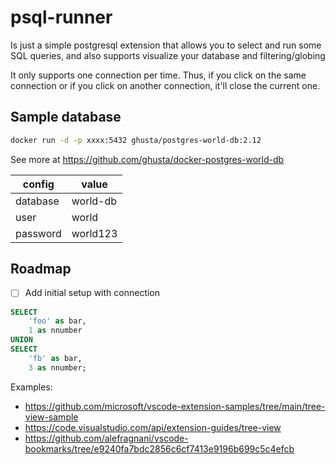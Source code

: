 # psql-runner


Is just a simple postgresql extension that allows you to select and run
some SQL queries, and also supports visualize your database and filtering/globing


It only supports one connection per time. Thus, if you click on the same connection
or if you click on another connection, it'll close the current one.


## Sample database


```bash
docker run -d -p xxxx:5432 ghusta/postgres-world-db:2.12
```

See more at https://github.com/ghusta/docker-postgres-world-db

|config|value|
|------|-----|
|database| world-db|
|user| world|
|password| world123|


## Roadmap

- [ ] Add initial setup with connection



```sql
SELECT
    'foo' as bar,
    1 as nnumber
UNION
SELECT
    'fb' as bar,
    3 as nnumber;
```


Examples:
- https://github.com/microsoft/vscode-extension-samples/tree/main/tree-view-sample
- https://code.visualstudio.com/api/extension-guides/tree-view
- https://github.com/alefragnani/vscode-bookmarks/tree/e9240fa7bdc2856c6cf7413e9196b699c5c4efcb